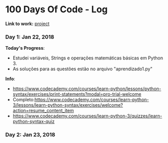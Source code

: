 # 100 Days Of Code - Log

**Link to work:**
[project](https://github.com/vturrisi/pytorch-journey)

### Day 1: Jan 22, 2018

**Today's Progress**:
- Estudei variáveis, Strings e operações matemáticas básicas em Python 3.
- As soluções para as questões estão no arquivo "aprendizado1.py"

**Info**:
- https://www.codecademy.com/courses/learn-python/lessons/python-syntax/exercises/print-statements?modal=pro-trial-welcome
- Completo:https://www.codecademy.com/courses/learn-python-3/lessons/learn-python-syntax/exercises/welcome?action=resume_content_item
- https://www.codecademy.com/courses/learn-python-3/quizzes/learn-python-syntax-quiz

### Day 2: Jan 23, 2018
